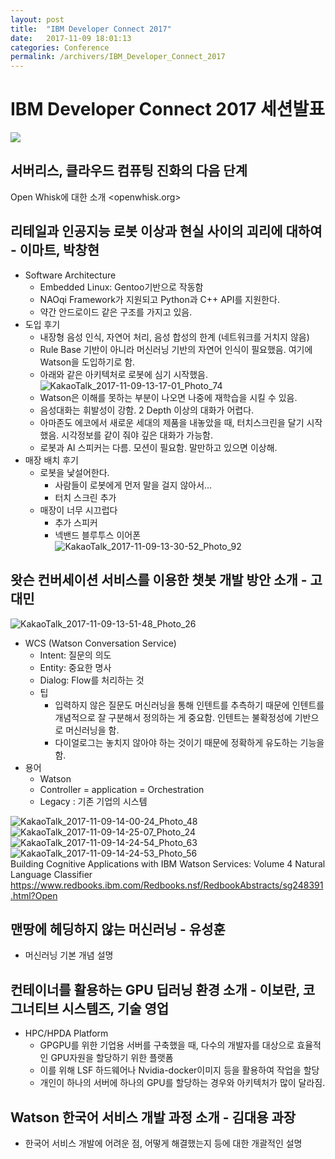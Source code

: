```yaml
---
layout: post
title:  "IBM Developer Connect 2017"
date:   2017-11-09 18:01:13
categories: Conference
permalink: /archivers/IBM_Developer_Connect_2017
---
```


# IBM Developer Connect 2017 세션발표  

![](https://github.com/iris9190/iris9190.github.io/blob/master/_posts/media/15102006901706.jpg)  
 
## 서버리스, 클라우드 컴퓨팅 진화의 다음 단계  
Open Whisk에 대한 소개
<openwhisk.org>

## 리테일과 인공지능 로봇 이상과 현실 사이의 괴리에 대하여 - 이마트, 박창현  

* Software Architecture  
    - Embedded Linux: Gentoo기반으로 작동함  
    - NAOqi Framework가 지원되고 Python과 C++ API를 지원한다.   
    - 약간 안드로이드 같은 구조를 가지고 있음.  
* 도입 후기
    - 내장형 음성 인식, 자연어 처리, 음성 합성의 한계 (네트워크를 거치지 않음)   
    - Rule Base 기반이 아니라 머신러닝 기반의 자연어 인식이 필요했음. 여기에 Watson을 도입하기로 함.  
    - 아래와 같은 아키텍처로 로봇에 심기 시작했음.  
     ![KakaoTalk_2017-11-09-13-17-01_Photo_74](https://github.com/iris9190/iris9190.github.io/blob/master/_posts/media/KakaoTalk_2017-11-09-13-17-01_Photo_74.jpeg)  
    - Watson은 이해를 못하는 부분이 나오면 나중에 재학습을 시킬 수 있음.  
    - 음성대화는 휘발성이 강함. 2 Depth 이상의 대화가 어렵다.  
    - 아마존도 에코에서 새로운 세대의 제품을 내놓았을 때, 터치스크린을 달기 시작했음. 시각정보를 같이 줘야 깊은 대화가 가능함.  
    - 로봇과 AI 스피커는 다름. 모션이 필요함. 말만하고 있으면 이상해.  
* 매장 배치 후기  
    - 로봇을 낯설어한다.  
        - 사람들이 로봇에게 먼저 말을 걸지 않아서...  
        - 터치 스크린 추가  
    - 매장이 너무 시끄럽다  
        - 추가 스피커  
        - 넥밴드 블루투스 이어폰                       
            ![KakaoTalk_2017-11-09-13-30-52_Photo_92](https://github.com/iris9190/iris9190.github.io/blob/master/_posts/media/KakaoTalk_2017-11-09-13-30-52_Photo_92-2.jpeg)  

## 왓슨 컨버세이션 서비스를 이용한 챗봇 개발 방안 소개 - 고대민  
![KakaoTalk_2017-11-09-13-51-48_Photo_26](https://github.com/iris9190/iris9190.github.io/blob/master/_posts/media/KakaoTalk_2017-11-09-13-51-48_Photo_26.jpeg)  

* WCS (Watson Conversation Service)   
    - Intent: 질문의 의도  
    - Entity: 중요한 명사  
    - Dialog: Flow를 처리하는 것  
    - 팁  
        - 입력하지 않은 질문도 머신러닝을 통해 인텐트를 추측하기 때문에 인텐트를 개념적으로 잘 구분해서 정의하는 게 중요함. 인텐트는 불확정성에 기반으로 머신러닝을 함.  
        - 다이얼로그는 놓치지 않아야 하는 것이기 때문에 정확하게 유도하는 기능을 함.  
* 용어  
    - Watson  
    - Controller = application = Orchestration  
    - Legacy : 기존 기업의 시스템  

![KakaoTalk_2017-11-09-14-00-24_Photo_48](https://github.com/iris9190/iris9190.github.io/blob/master/_posts/media/KakaoTalk_2017-11-09-14-00-24_Photo_48.jpeg)  
![KakaoTalk_2017-11-09-14-25-07_Photo_24](https://github.com/iris9190/iris9190.github.io/blob/master/_posts/media/KakaoTalk_2017-11-09-14-25-07_Photo_24.jpeg)  
![KakaoTalk_2017-11-09-14-24-54_Photo_63](https://github.com/iris9190/iris9190.github.io/blob/master/_posts/media/KakaoTalk_2017-11-09-14-24-54_Photo_63.jpeg)  
![KakaoTalk_2017-11-09-14-24-53_Photo_56](https://github.com/iris9190/iris9190.github.io/blob/master/_posts/media/KakaoTalk_2017-11-09-14-24-53_Photo_56.jpeg)  
Building Cognitive Applications with IBM Watson Services: Volume 4 Natural Language Classifier  
<https://www.redbooks.ibm.com/Redbooks.nsf/RedbookAbstracts/sg248391.html?Open>  

## 맨땅에 헤딩하지 않는 머신러닝 - 유성훈  
* 머신러닝 기본 개념 설명  

## 컨테이너를 활용하는 GPU 딥러닝 환경 소개 - 이보란, 코그너티브 시스템즈, 기술 영업  
* HPC/HPDA Platform  
    - GPGPU를 위한 기업용 서버를 구축했을 때, 다수의 개발자를 대상으로 효율적인 GPU자원을 할당하기 위한 플랫폼  
    - 이를 위해 LSF 하드웨어나 Nvidia-docker이미지 등을 활용하여 작업을 할당  
    - 개인이 하나의 서버에 하나의 GPU를 할당하는 경우와 아키텍처가 많이 달라짐.  
 
## Watson 한국어 서비스 개발 과정 소개 - 김대용 과장  
* 한국어 서비스 개발에 어려운 점, 어떻게 해결했는지 등에 대한 개괄적인 설명  
    


